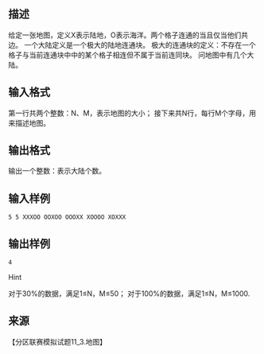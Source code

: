 ## 描述

给定一张地图，定义X表示陆地，O表示海洋。两个格子连通的当且仅当他们共边。 一个大陆定义是一个极大的陆地连通块。 极大的连通块的定义：不存在一个格子与当前连通块中中的某个格子相连但不属于当前连同块。 问地图中有几个大陆。

## 输入格式

第一行共两个整数：N、M，表示地图的大小； 接下来共N行，每行M个字母，用来描述地图。

## 输出格式

输出一个整数：表示大陆个数。

## 输入样例

```plaintext
5 5 XXXOO OOXOO OOOXX XOOOO XOXXX 
```

## 输出样例

```plaintext
4 
```

Hint

对于30%的数据，满足1≤N，M≤50； 对于100%的数据，满足1≤N，M≤1000. 

## 来源

【分区联赛模拟试题11_3.地图】

